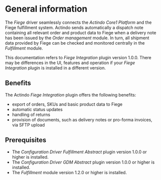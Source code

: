 # General information

The *Fiege* driver seamlessly connects the *Actindo Core1 Platform* and the Fiege fulfillment system. Actindo sends automatically a dispatch note containing all relevant order and product data to Fiege when a delivery note has been issued by the *Order management* module. In turn, all shipment data provided by Fiege can be checked and monitored centrally in the *Fulfillment* module. 

This documentation refers to *Fiege Integration* plugin version 1.0.0. There may be differences in the UI, features and operation if your *Fiege Integration* plugin is installed in a different version.


## Benefits

The Actindo *Fiege Integration* plugin offers the following benefits:

- export of orders, SKUs and basic product data to Fiege
- automatic status updates 
- handling of returns
- provision of documents, such as delivery notes or pro-forma invoices, via SFTP upload

[comment]: <> (Fachreviewer: Info aus Confluence space Product genommen. Bitte prüfen, ob ok, und ggf. ergänzen)

## Prerequisites

- The *Configuration Driver Fulfillment Abstract* plugin version 1.0.0 or higher is installed.
- The *Configuration Driver GDM Abstract* plugin version 1.0.0 or higher is installed.
- The *Fulfillment* module version 1.2.0 or higher is installed.

[comment]: <> (Fachreviewer: Info aus Platform Manager genommen. Bitte prüfen, ob ok und ggf. ergänzen)  

 
